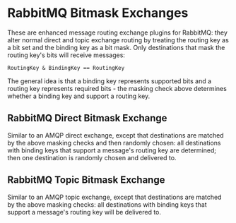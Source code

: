 # RabbitMQ Bitmask Exchanges

These are enhanced message routing exchange plugins for RabbitMQ: they
alter normal direct and topic exchange routing by treating the routing
key as a bit set and the binding key as a bit mask. Only destinations
that mask the routing key's bits will receive messages:

    RoutingKey & BindingKey == RoutingKey

The general idea is that a binding key represents supported bits and a
routing key represents required bits - the masking check above
determines whether a binding key and support a routing key.

## RabbitMQ Direct Bitmask Exchange

Similar to an AMQP direct exchange, except that destinations are
matched by the above masking checks and then randomly chosen: all
destinations with binding keys that support a message's routing key
are determined; then one destination is randomly chosen and delivered
to.

## RabbitMQ Topic Bitmask Exchange

Similar to an AMQP topic exchange, except that destinations are
matched by the above masking checks: all destinations with binding
keys that support a message's routing key will be delivered to.




